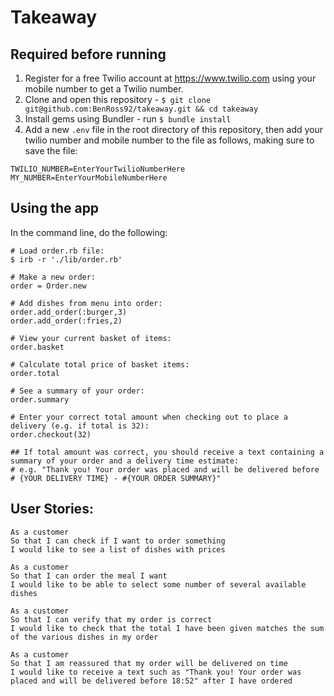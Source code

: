 # Takeaway

## Required before running

1. Register for a free Twilio account at https://www.twilio.com using your mobile number to get a Twilio number.
2. Clone and open this repository - `$ git clone git@github.com:BenRoss92/takeaway.git && cd takeaway`
3. Install gems using Bundler - run `$ bundle install`
4. Add a new `.env` file in the root directory of this repository, then add your twilio number and mobile number to the file as follows, making sure to save the file:
```
TWILIO_NUMBER=EnterYourTwilioNumberHere
MY_NUMBER=EnterYourMobileNumberHere
```

## Using the app

In the command line, do the following:

```
# Load order.rb file:
$ irb -r './lib/order.rb'

# Make a new order:
order = Order.new

# Add dishes from menu into order:
order.add_order(:burger,3)
order.add_order(:fries,2)

# View your current basket of items:
order.basket

# Calculate total price of basket items:
order.total

# See a summary of your order:
order.summary

# Enter your correct total amount when checking out to place a delivery (e.g. if total is 32):
order.checkout(32)

## If total amount was correct, you should receive a text containing a summary of your order and a delivery time estimate:
# e.g. "Thank you! Your order was placed and will be delivered before
# {YOUR DELIVERY TIME} - #{YOUR ORDER SUMMARY}"
```

## User Stories:

```
As a customer
So that I can check if I want to order something
I would like to see a list of dishes with prices

As a customer
So that I can order the meal I want
I would like to be able to select some number of several available dishes

As a customer
So that I can verify that my order is correct
I would like to check that the total I have been given matches the sum of the various dishes in my order

As a customer
So that I am reassured that my order will be delivered on time
I would like to receive a text such as "Thank you! Your order was placed and will be delivered before 18:52" after I have ordered
```
